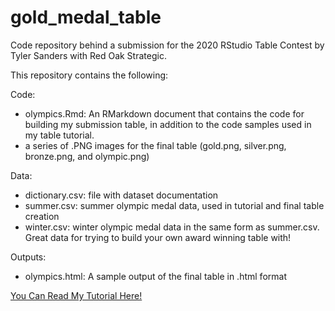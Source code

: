 # gold_medal_table
Code repository behind a submission for the 2020 RStudio Table Contest by Tyler Sanders with Red Oak Strategic. 

This repository contains the following: 

Code: 
- olympics.Rmd: An RMarkdown document that contains the code for building my submission table, in addition to the code samples used in my table tutorial. 
- a series of .PNG images for the final table (gold.png, silver.png, bronze.png, and olympic.png)

Data:
- dictionary.csv: file with dataset documentation
- summer.csv: summer olympic medal data, used in tutorial and final table creation 
- winter.csv: winter olympic medal data in the same form as summer.csv. Great data for trying to build your own award winning table with!

Outputs: 
- olympics.html: A sample output of the final table in .html format 


[You Can Read My Tutorial Here!](https://docs.google.com/document/d/1IMLnSo9B8eraeElxjYK-oN1CgWoK9WU9O6KIaNjuT4g/edit?usp=sharing)
